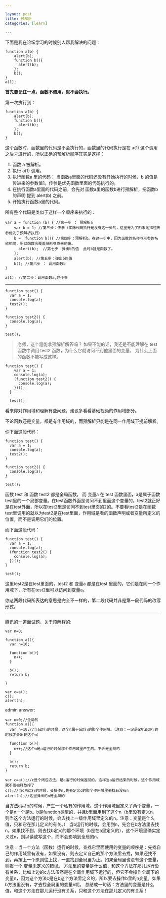 ```yaml
---

layout: post
title: 预解析
categories: [learn]

---
```


下面是我在论坛学习的时候别人帮我解决的问题：

    function a(b) {
        alert(b);
        function b(){
          alert(b);
        };
        b();
    }
    a(1);

**首先要记住一点，函数不调用，就不会执行。**

第一次执行到：

    function a(b) {
        alert(b);
        function b(){
          alert(b);
        };
        b();
    }

这个函数时，函数里的代码是不会执行的，函数里的代码执行是在 a(1) 这个调用之后才进行的，所以正确的预解析顺序其实是这样：

1. 函数 a 被解析。
2. 执行 a(1) 调用。
3. 执行函数a 里的代码： 当函数a里面的代码还没有开始执行的时候，b 的值是传进来的参数值1。传参是优先函数里面的代码执行的。
4. 在执行函数a里面的代码之前，会先对 函数a里的函数b进行预解析，把函数b 的声明 提到 alert(b) 之前。
5. 开始执行函数a里的代码。

所有整个代码是类似于这样一个顺序来执行的：

    var a = function (b) { //第一步 ： 预解析a
        var b = 1; //第三步：传参（实际代码执行是没有这一步的，这里是为了形象地描述传参优先于预解析执行）
        b =  function b(){ //第四步：预解析b。在这一步中，因为函数的名称与形参的名称相同，所以函数会覆盖掉形参原来的值。
          alert(b);  //第七步：弹出b的值  此时b就是函数了。
        };
        alert(b); //第五步：弹出b的值
        b(); //第六步 ： 调用函数b
    }

    a(1); //第二步：调用函数a,并传参

---

    function test() {
      var a = 1;
      console.log(a);
      test2();
    }

    function test2() {
      console.log(a);
    }

    test();

>老师，这个题能拿预解析解答吗？
如果不能的话，我还是不能理解在 test 函数中调用 test2 函数，为什么它就访问不到他里面的变量。
为什么上面的函数不能写成这样。

    function test() {
        var a = 1;
        console.log(a);
        (function test2() {
          console.log(a);
        })();
      }

      test();

看来你对作用域和理解有些问题，建议多看看基础视频的作用域部分。

不论函数还是变量，都是有作用域的，而预解析只能是在同一作用域下提前解析。

你下面这段代码：

    function test() {
      var a = 1;
      console.log(a);
      test2();
    }

    function test2() {
      console.log(a);
    }

    test();

函数 test 和 函数 test2 都是全局函数。 而 变量a 在 test 函数里面，a是属于函数test里的一个局部变量。在test函数外面是访问不到里面这个变量的。test2就正好是在test外面，所以在test2里是访问不到test里面的2的。不要看test2是在函数test里调用的就以为test2是在test里面，作用域是看的函数声明或者变量所定义的位置，而不是调用它们的位置。

而下面这段代码：

    function test() {
      var a = 1;
      console.log(a);
      (function test2() {
        console.log(a);
      })();
    }

    test();

这里test2是在test里面的，test2 和 变量a 都是在test 里面的，它们是在同一个作用域下，所有在test2里可以访问到变量a。

你这两段代码所表达的意思是完全不一样的，第二段代码并非是第一段代码的改写形式。

---

腾讯的一道面试题，关于预解释的:

    var n=0;

    function a(){
      var n=10;

      function b(){
        n++;
      }

      b();
      return b;

    }

    var c=a();
    c();
    alert(n);

admin answer:

    var n=0;//全局的
    function a(){
      var n=10;//当a运行的时候，这个n属于a运行的那个作用域。（注意：一定是a方法运行的时候才会出现这个n）

      function b(){
        n++;//这个n是a运行的时候那个作用域里产生的。不会是全局的
      }

      b();
      return b;
    }

    var c=a();//c是个闭包方法，是a运行的时候返回的，这样当a运行结束的时候，这个作用域就不能被释放掉了
    c();//当c再运行的时候，会操作n,先去定义c的那个作用域里去找有没有n
    alert(n);//这里弹出的n是全局的

当方法a运行的时候，产生一个私有的作用域，这个作用域里定义了两个变量，一个是n一个是b。b是function类型的，并且b里面用到了这个n（b里没有定义n，则当这个方法运行的时候，会去找上一级作用域里定义的n。注意：变量是什么值，只和它在那儿定义的有关。）
当b运行的时候，会用到n，先会在b方法里去找n，如果找不到，则去找b定义的那个环境（b是在a里定义的），这个环境里确实定义过n，则以读或写这个，而不会影响到全局的n。

注意：当一个方法（函数）运行的时候，查找它里面使用的变量的顺序是：先找自己的作用域里有没有，如果没有，则去定义自己的那个方法里去找，如果还找不到，再按上一个原则往上找，一直找到全局里为止。如果全局里也没有这个变量，则报一个 变量未定义的错误。
方法里的变量是什么值，和这个方法在那儿运行没有关系，比如上边的c方法虽然是在全局作用域下运行的，但它不会操作全局下的变量n，因为这个方法c是在b这个方法里定义的，所以要去操作b里的n变量，如果b方法里没有，才去找全局里的变量n呢。
总结成一句话：方法里的变量是什么值，和这个方法在那儿运行没有关系，只和这个方法在那儿定义的有关系！